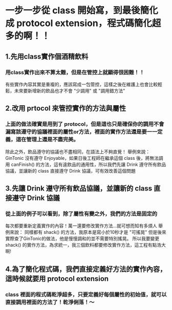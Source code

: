 #  一步一步從 class 開始寫，到最後簡化成 protocol extension，程式碼簡化超多的啊！！

## 1.先用class實作個酒精飲料
### 用class實作出來不算太難，但是在管控上就顯得很困難！！
有些實作內容其實是重複的，應該寫成一包管控，這樣之後在維護上也會比較輕鬆，未來要新增新的飲品也才不會 "少調用" 或 "調用錯方法"

## 2.改用 prtocol 來管控實作的方法與屬性
### 上面的做法確實是用到了 protocol，但是這也只是確保你的調用不會漏寫該遵守的協議裡面的屬性or方法，裡面的實作方法還是要一一定義，這在管理上還是不盡完美。
除此之外，飲品遵守的協議也不盡相同，在語法上不夠直覺！
舉例來說：
GinTonic 沒有遵守 Enjoyable，如果日後工程師在繼承這個 class 後，將無法調用 canFinish() 的方法，這有違飲品的通用性，所以我們先讓 Drink 遵守所有飲品協議，並讓新的 class 直接遵守 Drink 協議，可有效改善這個問題

## 3.先讓 Drink 遵守所有飲品協議，並讓新的 class 直接遵守 Drink 協議
### 從上面的例子可以看到，除了屬性有變之外，我們的方法是固定的
每次都要重新定義實作的內容！萬一還要修改實作方法...就可想而知有多煩人
舉例來說：
同樣都有 shack() 的方法，我原本是寫小於10秒才是 "可搖晃"
但是後來實際查了GinTonic的做法，他是慢慢調和的並不需要特別搖晃。
所以我要變更 shack() 的實作方法，為求統一，我三個飲料都要修改實作方法，這工程有點浩大啊!

## 4.為了簡化程式碼，我們直接定義好方法的實作內容，這時候就要用 protocol extension
### class 裡面的程式碼乾淨超多，只要定義好每個屬性的初始值，就可以直接調用裡面的方法了！乾淨俐落！～


